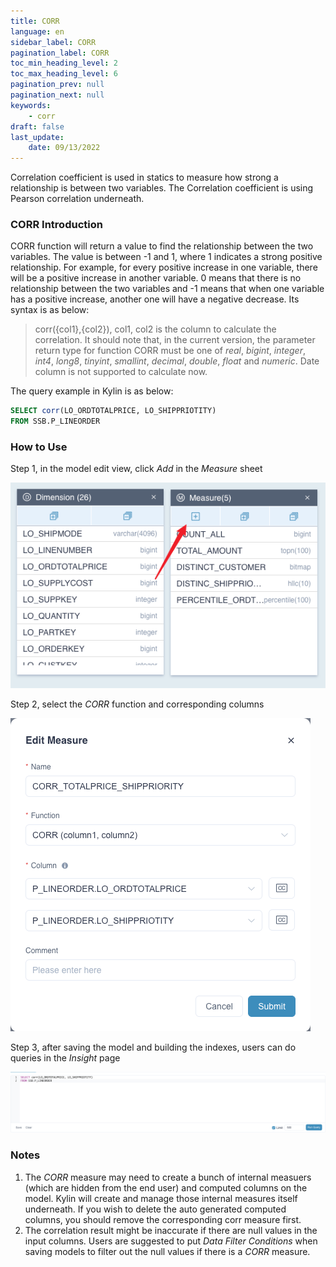 ```yaml
---
title: CORR 
language: en
sidebar_label: CORR 
pagination_label: CORR 
toc_min_heading_level: 2
toc_max_heading_level: 6
pagination_prev: null
pagination_next: null
keywords:
    - corr 
draft: false
last_update:
    date: 09/13/2022
---
```


Correlation coefficient is used in statics to measure how strong a relationship is between two variables. The Correlation coefficient is using Pearson correlation underneath.



### CORR Introduction

CORR function will return a value to find the relationship between the two variables. The value is between -1 and 1, where 1 indicates a strong positive relationship. For example, for every positive increase in one variable, there will be a positive increase in another variable. 0 means that there is no relationship between the two variables and -1 means that when one variable has a positive increase, another one will have a negative decrease. Its syntax is as below:

> corr({col1},{col2}), col1, col2 is the column to calculate the correlation. It should note that, in the current version, the parameter return type for function CORR must be one of *real*, *bigint*, *integer*, *int4*, *long8*, *tinyint*, *smallint*, *decimal*, *double*, *float* and *numeric*. Date column is not supported to calculate now.
>

The query example in Kylin is as below:

```sql
SELECT corr(LO_ORDTOTALPRICE, LO_SHIPPRIOTITY)
FROM SSB.P_LINEORDER
```


### How to Use 

Step 1, in the model edit view, click *Add* in the *Measure* sheet

![Adding Measure](images/corr_add_measure.png)

Step 2, select the *CORR* function and corresponding columns

![Choosing Expression](images/corr_edit_measure.png)

Step 3, after saving the model and building the indexes, users can do queries in the *Insight* page

![SQL Query](images/corr_query.png)

### Notes
1. The *CORR* measure may need to create a bunch of internal measuers (which are hidden from the end user) and computed columns on the model. Kylin will create and manage those internal measures itself underneath. If you wish to delete the auto generated computed columns, you should remove the corresponding corr measure first.
2. The correlation result might be inaccurate if there are null values in the input columns. Users are suggested to put *Data Filter Conditions* when saving models to filter out the null values if there is a *CORR* measure.

